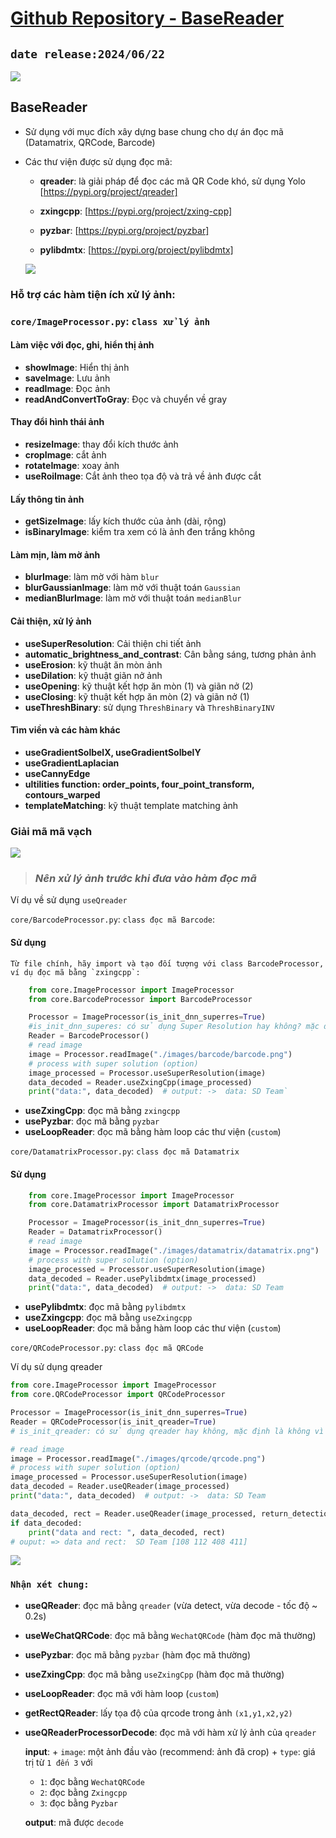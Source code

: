 # [Github Repository - BaseReader](https://github.com/ngcuongzth/BaseReaderPython.git)
## `date release:2024/06/22`

![][def3]

## BaseReader 
- Sử dụng với mục đích xây dựng base chung cho dự án đọc mã (Datamatrix, QRCode, Barcode)
- Các thư viện được sử dụng đọc mã:
    
    - **qreader**: là giải pháp để đọc các mã QR Code khó, sử dụng Yolo [https://pypi.org/project/qreader]
    
    - **zxingcpp**: [https://pypi.org/project/zxing-cpp]

    - **pyzbar**: [https://pypi.org/project/pyzbar]

    - **pylibdmtx**: [https://pypi.org/project/pylibdmtx]


    ![][def]


### Hỗ trợ các hàm tiện ích xử lý ảnh:
    
### `core/ImageProcessor.py`: `class xử lý ảnh`
    
#### Làm việc với đọc, ghi, hiển thị ảnh

- **showImage**: Hiển thị ảnh 
- **saveImage**: Lưu ảnh
- **readImage**: Đọc ảnh 
- **readAndConvertToGray**: Đọc và chuyển về gray 

#### Thay đổi hình thái ảnh
    
- **resizeImage**: thay đổi kích thước ảnh 
- **cropImage**: cắt ảnh
- **rotateImage**: xoay ảnh
- **useRoiImage**: Cắt ảnh theo tọa độ và trả về ảnh được cắt 

#### Lấy thông tin ảnh

- **getSizeImage**: lấy kích thước của ảnh (dài, rộng)
- **isBinaryImage**: kiểm tra xem có là ảnh đen trắng không

#### Làm mịn, làm mờ ảnh

- **blurImage**: làm mờ với hàm `blur`
- **blurGaussianImage**: làm mờ với thuật toán `Gaussian`
- **medianBlurImage**: làm mờ với thuật toán `medianBlur`

#### Cải thiện, xử lý ảnh
- **useSuperResolution**: Cải thiện chi tiết ảnh 
- **automatic_brightness_and_contrast**: Cân bằng sáng, tương phản ảnh
- **useErosion**: kỹ thuật ăn mòn ảnh
- **useDilation**: kỹ thuật giãn nở ảnh 
- **useOpening**: kỹ thuật kết hợp ăn mòn (1) và giãn nở (2)
- **useClosing**: kỹ thuật kết hợp ăn mòn (2) và giãn nở (1)
- **useThreshBinary**: sử dụng `ThreshBinary` và `ThreshBinaryINV`

#### Tìm viền và các hàm khác
- **useGradientSolbelX, useGradientSolbelY**
- **useGradientLaplacian**
- **useCannyEdge**
- **ultilities function: order_points, four_point_transform, contours_warped**
- **templateMatching**: kỹ thuật template matching ảnh


### Giải mã mã vạch
![][def2]
> ### *Nên xử lý ảnh trước khi đưa vào hàm đọc mã*

Ví dụ về sử dụng `useQreader`

`core/BarcodeProcessor.py`: `class đọc mã Barcode`:
#### Sử dụng
    Từ file chính, hãy import và tạo đối tượng với class BarcodeProcessor, ví dụ đọc mã bằng `zxingcpp`:
    

```python
    from core.ImageProcessor import ImageProcessor
    from core.BarcodeProcessor import BarcodeProcessor

    Processor = ImageProcessor(is_init_dnn_superres=True) 
    #is_init_dnn_superes: có sử dụng Super Resolution hay không? mặc định là True
    Reader = BarcodeProcessor()
    # read image
    image = Processor.readImage("./images/barcode/barcode.png")
    # process with super solution (option)
    image_processed = Processor.useSuperResolution(image)
    data_decoded = Reader.useZxingCpp(image_processed)
    print("data:", data_decoded)  # output: ->  data: SD Team`
```


- **useZxingCpp**: đọc mã bằng `zxingcpp`
- **usePyzbar**: đọc mã bằng `pyzbar`
- **useLoopReader**: đọc mã bằng hàm loop các thư viện (`custom`)

`core/DatamatrixProcessor.py`: `class đọc mã Datamatrix`
#### Sử dụng

```python
    from core.ImageProcessor import ImageProcessor
    from core.DatamatrixProcessor import DatamatrixProcessor

    Processor = ImageProcessor(is_init_dnn_superres=True)
    Reader = DatamatrixProcessor()
    # read image
    image = Processor.readImage("./images/datamatrix/datamatrix.png")
    # process with super solution (option)
    image_processed = Processor.useSuperResolution(image)
    data_decoded = Reader.usePylibdmtx(image_processed)
    print("data:", data_decoded)  # output: ->  data: SD Team
```


- **usePylibdmtx**: đọc mã bằng `pylibdmtx`
- **useZxingcpp**: đọc mã bằng `useZxingcpp`
- **useLoopReader**: đọc mã bằng hàm loop các thư viện (`custom`)

`core/QRCodeProcessor.py`: `class đọc mã QRCode`

Ví dụ sử dụng qreader

```python
from core.ImageProcessor import ImageProcessor
from core.QRCodeProcessor import QRCodeProcessor

Processor = ImageProcessor(is_init_dnn_superres=True)
Reader = QRCodeProcessor(is_init_qreader=True)
# is_init_qreader: có sử dụng qreader hay không, mặc định là không vì nó tốn thời gian khởi tạo, đọc mã chậm hơn các thư viện khác, đổi lại nó đọc được mã khó và chính xác hơn là lấy được rect và sử dụng roi image

# read image
image = Processor.readImage("./images/qrcode/qrcode.png")
# process with super solution (option)
image_processed = Processor.useSuperResolution(image)
data_decoded = Reader.useQReader(image_processed)
print("data:", data_decoded)  # output: ->  data: SD Team

data_decoded, rect = Reader.useQReader(image_processed, return_detections=True)
if data_decoded:
    print("data and rect: ", data_decoded, rect)
# ouput: => data and rect:  SD Team [108 112 408 411]
```

![][def4]

### `Nhận xét chung:`  

- **useQReader**: đọc mã bằng `qreader` (vừa detect, vừa decode - tốc độ ~ 0.2s)
- **useWeChatQRCode**: đọc mã bằng `WechatQRCode` (hàm đọc mã thường)
- **usePyzbar**: đọc mã bằng `pyzbar` (hàm đọc mã thường)
- **useZxingCpp**: đọc mã bằng `useZxingCpp`  (hàm đọc mã thường)
- **useLoopReader**: đọc mã với hàm loop (`custom`) 
- **getRectQReader**: lấy tọa độ của qrcode trong ảnh `(x1,y1,x2,y2)`
- **useQReaderProcessorDecode**: đọc mã với hàm xử lý ảnh của `qreader`
        
    **input**:
        + `image`: một ảnh đầu vào (recommend: ảnh đã crop)
        + `type`: giá trị từ ` 1 đến 3 ` với 
            
    + `1`: đọc bằng `WechatQRCode`
    + `2`: đọc bằng `Zxingcpp`
    + `3`: đọc bằng `Pyzbar`

    **output**: mã được `decode`


        






[def]: https://media.giphy.com/media/v1.Y2lkPTc5MGINjExNG1ncG1pZWt1YTBxdXVjMWtydTJmcTkyb2Mxa2h6aWQ4MWhnOHp5YSZlcD12MV9naWZzXNlYXJjaCZjdD1n/4pMX5rJ4PYAEM/giphy.gif
[def2]: https://media.giphy.com/media/Um3ljJl8jrnHy/giphy.gif?cid=790b7611njge3hnmfbejhl6o2dqr9a3ll8v3i9sktx9qbkgg&ep=v1_gifs_search&rid=giphy.gif&ct=g

[def]: https://media.giphy.com/media/v1.Y2lkPTc5MGINjExaXBkYzJydDVsYXlscW5lMnUycTRzdlwY252cjl2NjJ2NXlhYzRsMSZlcD12MV9naWZzXNlYXJjaCZjdD1n/o8doT9BL7dgtolp7O/giphy.gif

[def4]: https://media.giphy.com/media/JRE3AvLsSRXg360F6l/giphy.gif?cid=790b7611njge3hnmfbejhl6o2dqr9a3ll8v3i9sktx9qbkgg&ep=v1_gifs_search&rid=giphy.gif&ct=g
[def3]: https://media.giphy.com/media/YFkpsHWCsNUUo/giphy.gif?cid=790b76112rxv4oztdntme277p6md8743qrnzoqvgaaiaydmd&ep=v1_gifs_search&rid=giphy.gif&ct=g
